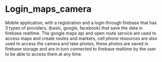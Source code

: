 # Login_maps_camera

Mobile application, with a registration and a login through firebase that has 3 types of providers, (basic, google, facebook) that save the data in firebase realtime. The google maps api and open route service are used to access maps and create routes and markers, cell phone resources are also used to access the camera and take photos, these photos are saved in firebase storage and are in turn connected to firebase realtime by the user to be able to access them at any time.
